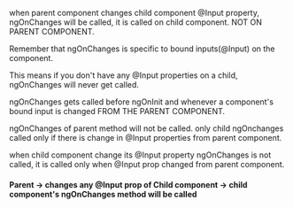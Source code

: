 when parent component changes child component @Input property, ngOnChanges will be called, it is called on child component. NOT ON PARENT COMPONENT.

Remember that ngOnChanges is specific to bound inputs(@Input) on the component.  

This means if you don't have any @Input properties on a child, ngOnChanges will never get called.  

ngOnChanges gets called before ngOnInit and whenever a component's bound input is changed FROM THE PARENT COMPONENT.  

ngOnChanges of parent method will not be called. only child ngOnchanges called only if there is change in @Input properties from parent component.  

when child component change its @Input property ngOnChanges is not called, it is called only when @Input prop changed from parent component.  

#### Parent -> changes any @Input prop of Child component -> child component's ngOnChanges method will be called 
